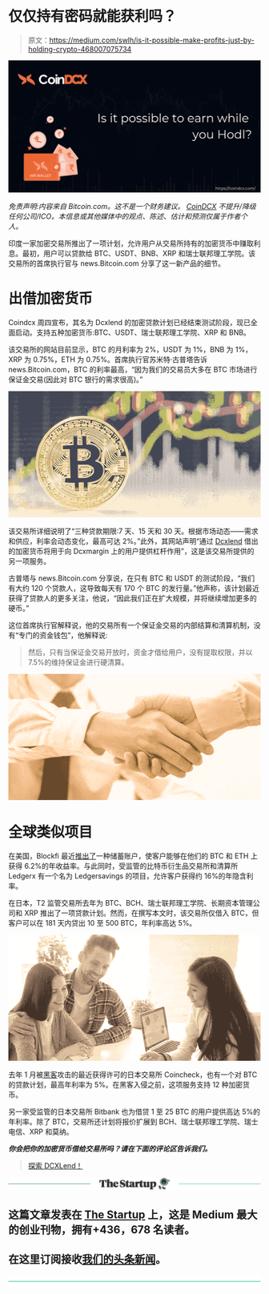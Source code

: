 # 仅仅持有密码就能获利吗？

> 原文：<https://medium.com/swlh/is-it-possible-make-profits-just-by-holding-crypto-468007075734>

[![](img/8dc22e9d16c903e438e5801518a5505b.png)](https://coindcx.com/lend?utm_source=lendstartup&utm_medium=lendstartup&utm_campaign=lendstartup)

*免责声明:内容来自 Bitcoin.com。这不是一个财务建议。* [*CoinDCX*](https://coindcx.com/lend?utm_source=lendstartup&utm_medium=lendstartup&utm_campaign=lendstartup) *不提升/降级任何公司/ICO。本信息或其他媒体中的观点、陈述、估计和预测仅属于作者个人。*

印度一家加密交易所推出了一项计划，允许用户从交易所持有的加密货币中赚取利息。最初，用户可以贷款给 BTC、USDT、BNB、XRP 和瑞士联邦理工学院。该交易所的首席执行官与 news.Bitcoin.com 分享了这一新产品的细节。

# 出借加密货币

Coindcx 周四宣布，其名为 Dcxlend 的加密贷款计划已经结束测试阶段，现已全面启动。支持五种加密货币:BTC、USDT、瑞士联邦理工学院、XRP 和 BNB。

该交易所的网站目前显示，BTC 的月利率为 2%，USDT 为 1%，BNB 为 1%，XRP 为 0.75%，ETH 为 0.75%。首席执行官苏米特·古普塔告诉 news.Bitcoin.com，BTC 的利率最高，“因为我们的交易员大多在 BTC 市场进行保证金交易(因此对 BTC 银行的需求很高)。”

[![](img/8d37c6649be74085ad9b64263717b006.png)](https://coindcx.com/lend?utm_source=lendstartup&utm_medium=lendstartup&utm_campaign=lendstartup)

该交易所详细说明了“三种贷款期限:7 天、15 天和 30 天。根据市场动态——需求和供应，利率会动态变化，最高可达 2%。”此外，其网站声明“通过 [Dcxlend](https://coindcx.com/lend?utm_source=lendstartup&utm_medium=lendstartup&utm_campaign=lendstartup) 借出的加密货币将用于向 Dcxmargin 上的用户提供杠杆作用”，这是该交易所提供的另一项服务。

古普塔与 news.Bitcoin.com 分享说，在只有 BTC 和 USDT 的测试阶段，“我们有大约 120 个贷款人，这导致每天有 170 个 BTC 的发行量。”他声称，该计划最近获得了贷款人的更多关注，他说，“因此我们正在扩大规模，并将继续增加更多的硬币。”

这位首席执行官解释说，他的交易所有一个保证金交易的内部结算和清算机制，没有“专门的资金钱包”，他解释说:

> 然后，只有当保证金交易开放时，资金才借给用户，没有提取权限，并以 7.5%的维持保证金进行硬清算。

[![](img/3742b56d4febcccfbb72df6e124af1c9.png)](https://coindcx.com/lend?utm_source=lendstartup&utm_medium=lendstartup&utm_campaign=lendstartup)

# 全球类似项目

在美国，Blockfi 最近[推出了](https://news.bitcoin.com/blockfi-launches-interest-bearing-savings-accounts-for-cryptocurrencies/)一种储蓄账户，使客户能够在他们的 BTC 和 ETH 上获得 6.2%的年收益率。与此同时，受监管的比特币衍生品交易所和清算所 Ledgerx 有一个名为 Ledgersavings 的项目，允许客户获得约 16%的年隐含利率。

在日本，T2 监管交易所去年为 BTC、BCH、瑞士联邦理工学院、长期资本管理公司和 XRP 推出了一项贷款计划。然而，在撰写本文时，该交易所仅借入 BTC，但客户可以在 181 天内贷出 10 至 500 BTC，年利率高达 5%。

![](img/a9bba42d740938b23901bf08f531dae0.png)

去年 1 月被[黑客](https://news.bitcoin.com/coincheck-recorded-profit-despite-hack-victims-taxes/)攻击的最近获得许可的日本交易所 Coincheck，也有一个对 BTC 的贷款计划，最高年利率为 5%。在黑客入侵之前，这项服务支持 12 种加密货币。

另一家受监管的日本交易所 Bitbank 也为借贷 1 至 25 BTC 的用户提供高达 5%的年利率。除了 BTC，交易所还计划将报价扩展到 BCH、瑞士联邦理工学院、瑞士电信、XRP 和莫纳。

***你会把你的加密货币借给交易所吗？请在下面的评论区告诉我们。***

> [探索 DCXLend！](https://coindcx.com/lend?utm_source=lendstartup&utm_medium=lendstartup&utm_campaign=lendstartup)

[![](img/308a8d84fb9b2fab43d66c117fcc4bb4.png)](https://medium.com/swlh)

## 这篇文章发表在 [The Startup](https://medium.com/swlh) 上，这是 Medium 最大的创业刊物，拥有+436，678 名读者。

## 在这里订阅接收[我们的头条新闻](https://growthsupply.com/the-startup-newsletter/)。

[![](img/b0164736ea17a63403e660de5dedf91a.png)](https://medium.com/swlh)